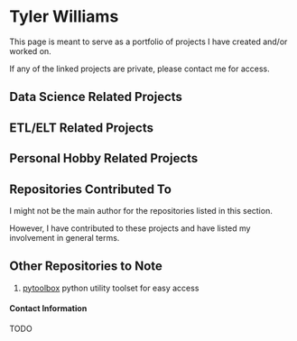 # Tyler Williams
This page is meant to serve as a portfolio of projects I have created and/or worked on.

If any of the linked projects are private, please contact me for access.

## Data Science Related Projects

## ETL/ELT Related Projects

## Personal Hobby Related Projects

## Repositories Contributed To
I might not be the main author for the repositories listed in this section.

However, I have contributed to these projects and have listed my involvement in general terms.

## Other Repositories to Note
1. [pytoolbox](https://github.com/afuzzyriff/pytoolbox) python utility toolset for easy access

#### Contact Information
TODO
